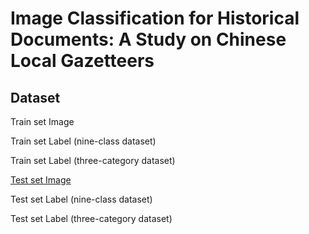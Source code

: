 # Image Classification for Historical Documents: A Study on Chinese Local Gazetteers
## Dataset
Train set Image

Train set Label (nine-class dataset)

Train set Label (three-category dataset)

[Test set Image](<https://drive.google.com/uc?export=download&id=11gC_Why2OHo-_ObhaxyOwKXiPpoXTnwL>)

Test set Label (nine-class dataset)

Test set Label (three-category dataset)
